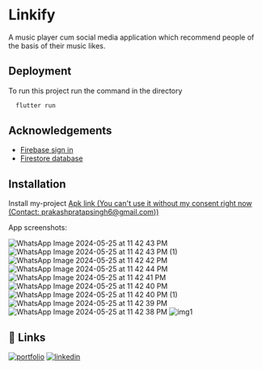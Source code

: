 # Linkify
A music player cum social media application which recommend people of the basis of their music likes.

## Deployment

To run this project run the command in the directory

```bash
  flutter run
```

## Acknowledgements

 - [Firebase sign in](https://firebase.google.com/docs/auth/flutter/email-link-auth)
 - [Firestore database](https://console.firebase.google.com/u/0/project/wechat-e9ad3/firestore/data/~2Fchats~2F1689515343724)

## Installation

Install my-project
[Apk link (You can't use it without my consent right now (Contact: prakashpratapsingh6@gmail.com))](https://github.com/Prakash251299/Linkify/tree/main/linkify/myapk)

App screenshots:

![WhatsApp Image 2024-05-25 at 11 42 43 PM](https://github.com/Prakash251299/Linkify/assets/88026044/b7e49789-ac71-4ff8-a4ef-d8b1fd7ac1d5)
![WhatsApp Image 2024-05-25 at 11 42 43 PM (1)](https://github.com/Prakash251299/Linkify/assets/88026044/00b6eb19-1d9e-4681-94d8-01d0dbb86217)
![WhatsApp Image 2024-05-25 at 11 42 42 PM](https://github.com/Prakash251299/Linkify/assets/88026044/2e49fcb3-6056-4c60-a32c-5055f21171d8)
![WhatsApp Image 2024-05-25 at 11 42 44 PM](https://github.com/Prakash251299/Linkify/assets/88026044/00bce1d5-0d25-4ad9-bfb3-50a12f4a3e90)
![WhatsApp Image 2024-05-25 at 11 42 41 PM](https://github.com/Prakash251299/Linkify/assets/88026044/8e6cff19-74a6-440e-9672-8af428927438)
![WhatsApp Image 2024-05-25 at 11 42 40 PM](https://github.com/Prakash251299/Linkify/assets/88026044/8bd82320-ea9a-4b67-ac80-93c69a51fdd5)
![WhatsApp Image 2024-05-25 at 11 42 40 PM (1)](https://github.com/Prakash251299/Linkify/assets/88026044/f85a0602-5dd0-4a74-b14c-16ec9820cb45)
![WhatsApp Image 2024-05-25 at 11 42 39 PM](https://github.com/Prakash251299/Linkify/assets/88026044/d49f45e7-b65e-4e9f-9426-55ff9a34278e)
![WhatsApp Image 2024-05-25 at 11 42 38 PM](https://github.com/Prakash251299/Linkify/assets/88026044/d016b71e-9bd9-475e-ae34-3bfe16e4930c)
![img1](https://github.com/Prakash251299/Linkify/assets/88026044/42810005-4594-475e-920e-4d57a83b6c5a)


## 🔗 Links
[![portfolio](https://img.shields.io/badge/my_portfolio-000?style=for-the-badge&logo=ko-fi&logoColor=white)](https://github.com/Prakash251299)
[![linkedin](https://img.shields.io/badge/linkedin-0A66C2?style=for-the-badge&logo=linkedin&logoColor=white)](linkedin.com/in/prakash-pratap-singh-3238101bb)

